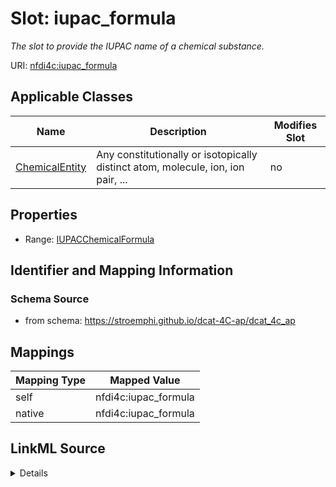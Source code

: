 

# Slot: iupac_formula


_The slot to provide the IUPAC name of a chemical substance._





URI: [nfdi4c:iupac_formula](https://stroemphi.github.io/dcat-4C-ap/dcat_4c_ap/iupac_formula)



<!-- no inheritance hierarchy -->





## Applicable Classes

| Name | Description | Modifies Slot |
| --- | --- | --- |
| [ChemicalEntity](ChemicalEntity.md) | Any constitutionally or isotopically distinct atom, molecule, ion, ion pair, ... |  no  |







## Properties

* Range: [IUPACChemicalFormula](IUPACChemicalFormula.md)





## Identifier and Mapping Information







### Schema Source


* from schema: https://stroemphi.github.io/dcat-4C-ap/dcat_4c_ap




## Mappings

| Mapping Type | Mapped Value |
| ---  | ---  |
| self | nfdi4c:iupac_formula |
| native | nfdi4c:iupac_formula |




## LinkML Source

<details>
```yaml
name: iupac_formula
description: The slot to provide the IUPAC name of a chemical substance.
from_schema: https://stroemphi.github.io/dcat-4C-ap/dcat_4c_ap
rank: 1000
alias: iupac_formula
owner: ChemicalEntity
domain_of:
- ChemicalEntity
range: IUPACChemicalFormula
inlined: true

```
</details>